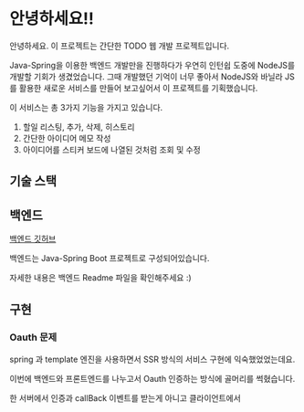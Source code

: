 # 안녕하세요!!
안녕하세요. 
이 프로젝트는 간단한 TODO 웹 개발 프로젝트입니다.

Java-Spring을 이용한 백엔드 개발만을 진행하다가 우연히 인턴쉽 도중에 NodeJS를 개발할 기회가 생겼었습니다. 
그때 개발했던 기억이 너무 좋아서 NodeJS와 바닐라 JS를 활용한 새로운 서비스를 만들어 보고싶어서 이 프로젝트를 기획했습니다.

이 서비스는 총 3가지 기능을 가지고 있습니다.

1. 할일 리스팅, 추가, 삭제, 히스토리
2. 간단한 아이디어 메모 작성
3. 아이디어를 스티커 보드에 나열된 것처럼 조회 및 수정



## 기술 스택


## 백엔드
[백엔드 깃허브](https://github.com/seeungmin/TodoSpringBack)

백엔드는 Java-Spring Boot 프로젝트로 구성되어있습니다.

자세한 내용은 백엔드 Readme 파일을 확인해주세요 :)


## 구현


### Oauth 문제

spring 과 template 엔진을 사용하면서 SSR 방식의 서비스 구현에 익숙했었었는데요. 

이번에 백엔드와 프론트엔드를 나누고서 Oauth 인증하는 방식에 골머리를 썩혔습니다.

한 서버에서 인증과 callBack 이벤트를 받는게 아니고 클라이언트에서 

